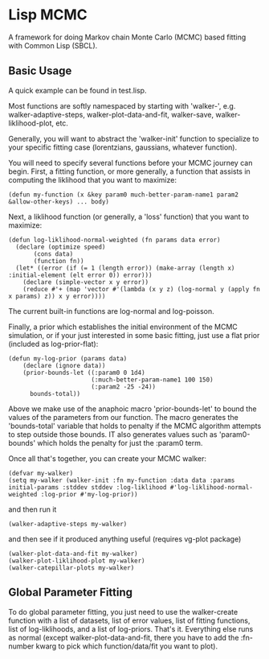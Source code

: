 # Lisp MCMC

A framework for doing Markov chain Monte Carlo (MCMC) based fitting with Common Lisp (SBCL).

## Basic Usage

A quick example can be found in test.lisp.

Most functions are softly namespaced by starting with 'walker-', e.g. walker-adaptive-steps, walker-plot-data-and-fit, walker-save, walker-liklihood-plot, etc.

Generally, you will want to abstract the 'walker-init' function to specialize to your specific fitting case (lorentzians, gaussians, whatever function).

You will need to specify several functions before your MCMC journey can begin. First, a fitting function, or more generally, a function that assists in computing the liklihood that you want to maximize:
```
(defun my-function (x &key param0 much-better-param-name1 param2 &allow-other-keys) ... body)
```
Next, a liklihood function (or generally, a 'loss' function) that you want to maximize:
```
(defun log-liklihood-normal-weighted (fn params data error)
  (declare (optimize speed)
	   (cons data)
	   (function fn))
  (let* ((error (if (= 1 (length error)) (make-array (length x) :initial-element (elt error 0)) error)))
    (declare (simple-vector x y error))
    (reduce #'+ (map 'vector #'(lambda (x y z) (log-normal y (apply fn x params) z)) x y error))))
```
The current built-in functions are log-normal and log-poisson.

Finally, a prior which establishes the initial environment of the MCMC simulation, or if your just interested in some basic fitting, just use a flat prior (included as log-prior-flat):
```
(defun my-log-prior (params data)
    (declare (ignore data))
    (prior-bounds-let ((:param0 0 1d4)
                       (:much-better-param-name1 100 150)
                       (:param2 -25 -24))
      bounds-total))
```
Above we make use of the anaphoic macro 'prior-bounds-let' to bound the values of the parameters from our function. The macro generates the 'bounds-total' variable that holds to penalty if the MCMC algorithm attempts to step outside those bounds. IT also generates values such as 'param0-bounds' which holds the penalty for just the :param0 term.

Once all that's together, you can create your MCMC walker:
```
(defvar my-walker)
(setq my-walker (walker-init :fn my-function :data data :params initial-params :stddev stddev :log-liklihood #'log-liklihood-normal-weighted :log-prior #'my-log-prior))
```
and then run it
```
(walker-adaptive-steps my-walker)
```
and then see if it produced anything useful (requires vg-plot package)
```
(walker-plot-data-and-fit my-walker)
(walker-plot-liklihood-plot my-walker)
(walker-catepillar-plots my-walker)
```

## Global Parameter Fitting

To do global parameter fitting, you just need to use the walker-create function with a list of datasets, list of error values, list of fitting functions, list of log-liklihoods, and a list of log-priors. That's it. Everything else runs as normal (except walker-plot-data-and-fit, there you have to add the :fn-number kwarg to pick which function/data/fit you want to plot).
